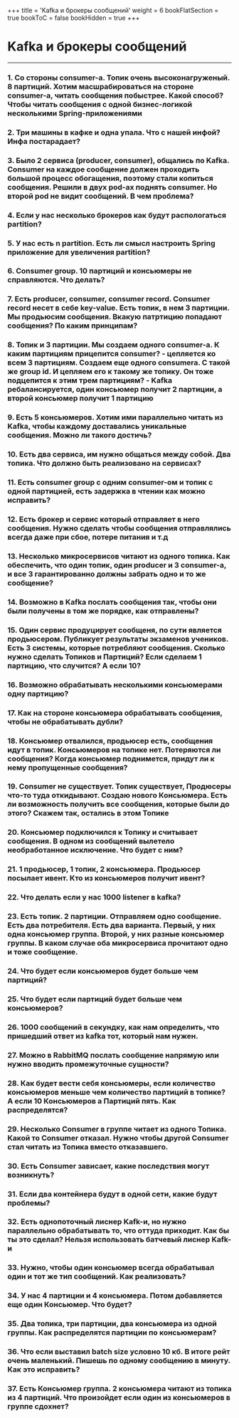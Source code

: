 +++
title = 'Kafka и брокеры сообщений'
weight = 6
bookFlatSection = true
bookToC = false
bookHidden = true
+++

# Kafka и брокеры сообщений

---
### 1. Со стороны consumer-а. Топик очень высоконагруженый. 8 партиций. Хотим масшрабироваться на стороне consumer-а, читать сообщения побыстрее. Какой способ? Чтобы читать сообщения с одной бизнес-логикой несколькими Spring-приложениями
### 2. Три машины в кафке и одна упала. Что с нашей инфой? Инфа постарадает?
### 3. Было 2 сервиса (producer, consumer), общались по Kafka. Consumer на каждое сообщение должен проходить большой процесс обогащения, поэтому стали копиться сообщения. Решили в двух pod-ах поднять consumer. Но второй pod не видит сообщений. В чем проблема?
### 4. Если у нас несколько брокеров как будут распологаться partition?
### 5. У нас есть n partition. Есть ли смысл настроить Spring приложение для увеличения partition?
### 6. Consumer group. 10 партиций и консьюмеры не справляются. Что делать?
### 7. Есть producer, consumer, consumer record. Consumer record несет в себе key-value. Есть топик, в нем 3 партиции. Мы продьюсим сообщения. Вкакую патртицию попадают сообщения? По каким принципам?
### 8. Топик и 3 партиции. Мы создаем одного consumer-a. К каким партициям прицепится consumer? - цепляется ко всем 3 партициям. Создаем еще одного consumera. С такой же group id. И цепляем его к такому же топику. Он тоже подцепится к этим трем партициям? - Kafka ребалансируется, один консьюмер получит 2 партиции, а второй консьюмер получит 1 партицию
### 9. Есть 5 консьюмеров. Хотим ими параллельно читать из Kafka, чтобы каждому доставались уникальные сообщения. Можно ли такого достичь?
### 10. Есть два сервиса, им нужно общаться между собой. Два топика. Что должно быть реализовано на сервисах?
### 11. Есть consumer group c одним consumer-ом и топик с одной партицией, есть задержка в чтении как можно исправить?
### 12. Есть брокер и сервис который отправляет в него сообщения. Нужно сделать чтобы сообщения отправлялись всегда даже при сбое, потере питания и т.д
### 13. Несколько микросервисов читают из одного топика. Как обеспечить, что один топик, один producer и 3 consumer-а, и все 3 гарантированно должны забрать одно и то же сообщение?
### 14. Возможно в Kafka послать сообщения так, чтобы они были получены в том же порядке, как отправлены?
### 15. Один сервис продуцирует сообщеня, по сути является продьюсером. Публикует результаты экзаменов учеников. Есть 3 системы, которые потребляют сообщения. Сколько нужно сделать Топиков и Партиций? Если сделаем 1 партицию, что случится? А если 10?
### 16. Возможно обрабатывать несколькими консьюмерами одну партицию?
### 17. Как на стороне консьюмера обрабатывать сообщения, чтобы не обрабатывать дубли?
### 18. Консьюмер отвалился, продьюсер есть, сообщения идут в топик. Консьюмеров на топике нет. Потеряются ли сообщения? Когда консьюмер поднимется, придут ли к нему пропущенные сообщения?
### 19. Consumer не существует. Топик существует, Продюсеры что-то туда откидывают. Создаю нового Консьюмера. Есть ли возможность получить все сообщения, которые были до этого? Скажем так, остались в этом Топике
### 20. Консьюмер подключился к Топику и считывает сообщения. В одном из сообщений вылетело необработанное исключение. Что будет с ним?
### 21. 1 продьюсер, 1 топик, 2 консьюмера. Продьюсер посылает ивент. Кто из консьюмеров получит ивент?
### 22. Что делать если у нас 1000 listener в kafka?
### 23. Есть топик. 2 партиции. Отправляем одно сообщение. Есть два потребителя. Есть два варианта. Первый, у них одна консьюмер группа. Второй, у них разные консьюмер группы. В каком случае оба микросервиса прочитают одно и тоже сообщение.
### 24. Что будет если консьюмеров будет больше чем партиций?
### 25. Что будет если партиций будет больше чем консьюмеров?
### 26. 1000 сообщений в секундку, как нам определить, что пришедший ответ из kafka тот, который нам нужен. 
### 27. Можно в RabbitMQ послать сообщение напрямую или нужно вводить промежуточные сущности?
### 28. Как будет вести себя консьюмеры, если количество консьюмеров меньше чем количество партиций в топике? А если 10 Консьюмеров а Партиций пять. Как распределятся?
### 29. Несколько Consumer в группе читает из одного Топика. Какой то Consumer отказал. Нужно чтобы другой Consumer стал читать из Топика вместо отказавшего. 
### 30. Есть Consumer зависает, какие последствия могут возникнуть?
### 31. Если два контейнера будут в одной сети, какие будут проблемы?
### 32. Есть однопоточный лиснер Kafk-и, но нужно параллельно обрабатывать то, что оттуда приходит. Как бы ты это сделал? Нельзя использовать батчевый лиснер Kafk-и
### 33. Нужно, чтобы один консьюмер всегда обрабатывал один и тот же тип сообщений. Как реализовать?
### 34. У нас 4 партиции и 4 консьюмера. Потом добавляется еще один Консьюмер. Что будет?
### 35. Два топика, три партиции, два консьюмера из одной группы. Как распределятся партиции по консьюмерам?
### 36. Что если выставил  batch size условно 10 кб. В итоге рейт очень маленький. Пишешь по одному сообщению в минуту. Как это исправить?
### 37. Есть Консьюмер группа. 2 консьюмера читают из топика из 4 партиций. Что произойдет если один из консьюмеров в группе сдохнет?